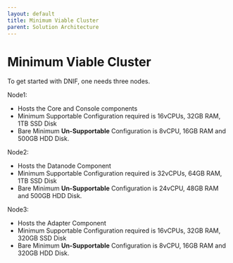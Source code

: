 ```yaml
---
layout: default
title: Minimum Viable Cluster
parent: Solution Architecture
---
```


# Minimum Viable Cluster
To get started with DNIF, one needs three nodes.

Node1: 
- Hosts the Core and Console components
- Minimum Supportable Configuration required is 16vCPUs, 32GB RAM, 1TB SSD Disk
- Bare Minimum **Un-Supportable** Configuration is 8vCPU, 16GB RAM and 500GB HDD Disk.

Node2:
- Hosts the Datanode Component
- Minimum Supportable Configuration required is 32vCPUs, 64GB RAM, 1TB SSD Disk
- Bare Minimum **Un-Supportable** Configuration is 24vCPU, 48GB RAM and 500GB HDD Disk.

Node3: 
- Hosts the Adapter Component
- Minimum Supportable Configuration required is 16vCPUs, 32GB RAM, 320GB SSD Disk
- Bare Minimum **Un-Supportable** Configuration is 8vCPU, 16GB RAM and 320GB HDD Disk.
